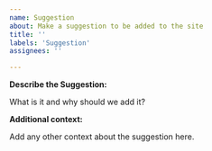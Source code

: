 ```yaml
---
name: Suggestion
about: Make a suggestion to be added to the site
title: ''
labels: 'Suggestion'
assignees: ''

---
```


**Describe the Suggestion:**

What is it and why should we add it?

**Additional context:**

Add any other context about the suggestion here.
